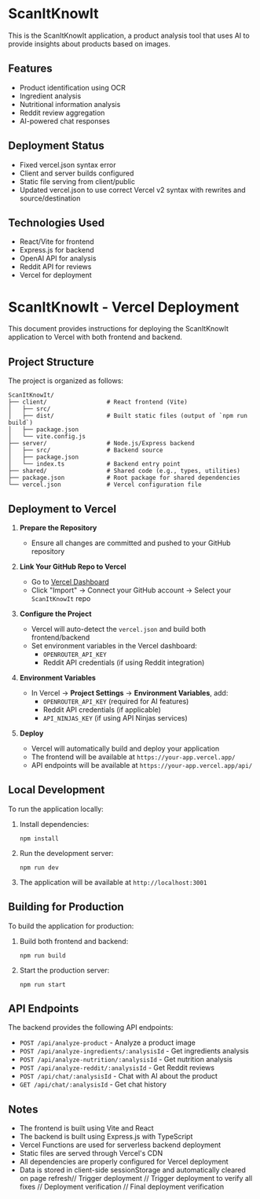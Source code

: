 # ScanItKnowIt

This is the ScanItKnowIt application, a product analysis tool that uses AI to provide insights about products based on images.

## Features
- Product identification using OCR
- Ingredient analysis
- Nutritional information analysis
- Reddit review aggregation
- AI-powered chat responses

## Deployment Status
- Fixed vercel.json syntax error
- Client and server builds configured
- Static file serving from client/public
- Updated vercel.json to use correct Vercel v2 syntax with rewrites and source/destination

## Technologies Used
- React/Vite for frontend
- Express.js for backend
- OpenAI API for analysis
- Reddit API for reviews
- Vercel for deployment

# ScanItKnowIt - Vercel Deployment

This document provides instructions for deploying the ScanItKnowIt application to Vercel with both frontend and backend.

## Project Structure

The project is organized as follows:
```
ScanItKnowIt/
├── client/                 # React frontend (Vite)
│   ├── src/
│   ├── dist/               # Built static files (output of `npm run build`)
│   ├── package.json
│   └── vite.config.js
├── server/                 # Node.js/Express backend
│   ├── src/                # Backend source
│   ├── package.json
│   └── index.ts            # Backend entry point
├── shared/                 # Shared code (e.g., types, utilities)
├── package.json            # Root package for shared dependencies
└── vercel.json             # Vercel configuration file
```

## Deployment to Vercel

1. **Prepare the Repository**
   - Ensure all changes are committed and pushed to your GitHub repository

2. **Link Your GitHub Repo to Vercel**
   - Go to [Vercel Dashboard](https://vercel.com/)
   - Click "Import" → Connect your GitHub account → Select your `ScanItKnowIt` repo

3. **Configure the Project**
   - Vercel will auto-detect the `vercel.json` and build both frontend/backend
   - Set environment variables in the Vercel dashboard:
     - `OPENROUTER_API_KEY`
     - Reddit API credentials (if using Reddit integration)

4. **Environment Variables**
   - In Vercel → **Project Settings** → **Environment Variables**, add:
     - `OPENROUTER_API_KEY` (required for AI features)
     - Reddit API credentials (if applicable)
     - `API_NINJAS_KEY` (if using API Ninjas services)

5. **Deploy**
   - Vercel will automatically build and deploy your application
   - The frontend will be available at `https://your-app.vercel.app/`
   - API endpoints will be available at `https://your-app.vercel.app/api/`

## Local Development

To run the application locally:

1. Install dependencies:
   ```
   npm install
   ```

2. Run the development server:
   ```
   npm run dev
   ```

3. The application will be available at `http://localhost:3001`

## Building for Production

To build the application for production:

1. Build both frontend and backend:
   ```
   npm run build
   ```

2. Start the production server:
   ```
   npm run start
   ```

## API Endpoints

The backend provides the following API endpoints:

- `POST /api/analyze-product` - Analyze a product image
- `POST /api/analyze-ingredients/:analysisId` - Get ingredients analysis
- `POST /api/analyze-nutrition/:analysisId` - Get nutrition analysis
- `POST /api/analyze-reddit/:analysisId` - Get Reddit reviews
- `POST /api/chat/:analysisId` - Chat with AI about the product
- `GET /api/chat/:analysisId` - Get chat history

## Notes

- The frontend is built using Vite and React
- The backend is built using Express.js with TypeScript
- Vercel Functions are used for serverless backend deployment
- Static files are served through Vercel's CDN
- All dependencies are properly configured for Vercel deployment
- Data is stored in client-side sessionStorage and automatically cleared on page refresh/ /   T r i g g e r   d e p l o y m e n t  
 / /   T r i g g e r   d e p l o y m e n t   t o   v e r i f y   a l l   f i x e s  
 / /   D e p l o y m e n t   v e r i f i c a t i o n  
 / /   F i n a l   d e p l o y m e n t   v e r i f i c a t i o n  
 